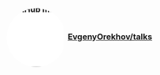 <h3>
    <span style="display: inline-block; width: 120px; height: 120px; border-radius: 50%; overflow: hidden; vertical-align: middle;">
        <img
            style="height: 130px; margin-top: -10px; margin-left: -5px; background: #fff; border: none;"
            src="https://upload.wikimedia.org/wikipedia/commons/9/91/Octicons-mark-github.svg"
            alt="GitHub mark"
        >
    </span>
    <a href="https://github.com/EvgenyOrekhov/talks">EvgenyOrekhov/talks</a>
</h3>
